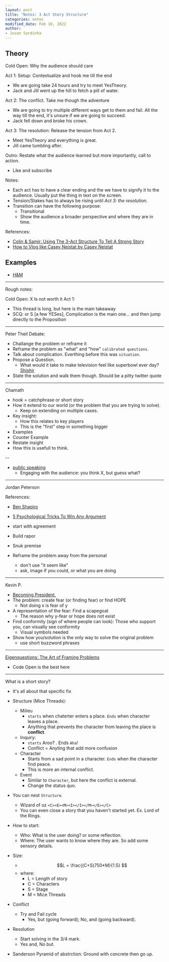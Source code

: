 ```yaml
---
layout: post
title: "Notes: 3 Act Story Structure"
categories: notes
modified_date: Feb 18, 2022
author:
- Jovan Sardinha
---
```


## Theory

Cold Open: Why the audience should care

Act 1: Setup: Contextualize and hook me till the end

* We are going take 24 hours and try to meet YesTheory.
* Jack and Jill went up the hill to fetch a pill of water.

Act 2: The conflict. Take me though the adventure

* We are going to try multiple different ways get to them and fail. All the way till the end, it's unsure if we are going to succeed.
* Jack fell down and broke his crown.

Act 3: The resolution:  Release the tension from Act 2.

* Meet YesTheory and everything is great.
* Jill came tumbling after.

Outro: Restate what the audience learned but more importantly, call to action.

* Like and subscribe

Notes:

* Each act has to have a clear ending and the we have to signify it to the audience. Usually put the thing in text on the screen.
* Tension/Stakes has to always be rising until *Act 3: the resolution*.
* Transition can have the following purpose:
  * Transitional
  * Show the audience a broader perspective and where they are in time.

References:

* [Colin & Samir: Using The 3-Act Structure To Tell A Strong Story](https://www.youtube.com/watch?v=CbWCNxxP-RI&t)
* [How to Vlog like Casey Neistat by Casey Neistat](https://www.youtube.com/watch?v=Q980C74SdYQ&t)

## Examples

* [H&M](https://www.youtube.com/watch?v=kFsI1uK9q44)



---

Rough notes:

Cold Open: X Is not worth it
Act 1:

* This thread is long, but here is the main takeaway
* SCQ: or S [a few YESes], Complication is the main one... and then jump directly to the Proposition


---
Peter Theil Debate:
* Challange the problem or reframe it
* Reframe the problem as "what" and "how" `calibrated questions`.
* Talk about complication. Everthing before this was `situation`.
* Propose a Question.
  * What would it take to make television feel like superbowl ever day? [Shishir](https://youtu.be/lbfu6u0EIOE?t=1102)
* State the solution and walk them though. Should be a pitty twitter quote

---
Chamath

* hook = catchphrase or short story
* How it extend to our world (or the problem that you are trying to solve).
  * Keep on extending on multiple cases.
* Key insight:
  * How this relates to key players
  * This is the "first" step in something bigger
* Examples
* Counter Example
* Restate insight
* How this is usefull to think.

--
* [public speaking](https://www.youtube.com/watch?v=k8GvTgWtR7o)
  * Engaging with the audience: you think X, but guess what?

---
Jordan Peterson

References:
  * [Ben Shapiro](https://www.youtube.com/watch?v=JY5t6iUzajk&t)
  * [5 Psychological Tricks To Win Any Argument](https://www.youtube.com/watch?v=IGACRHlzwx8)

* start with agreement
* Build rapor
* Snuk premise
* Reframe the problem away from the personal
  * don't use "it seem like"
  * ask, image if you could, or what you are doing

---

Kevin P.

* [Becoming President.](https://www.youtube.com/watch?v=KDIHQ8tbmP0&t)
* The problem: create fear (or finding fear) or find HOPE
  * Not doing x is fear of y
* A representation of the fear: Find a scapegoat
  * The reason why y-fear or hope does not exist
* Find conformity (sign of where people can look): Those who support you, can visually see conformity
  * Visual symbols needed
* Show how you/solution is the only way to solve the original problem
  * use short buzzword phrases

---

[Eigenquestions: The Art of Framing Problems](https://coda.io/@shishir/eigenquestions-the-art-of-framing-problems)
* Code Open is the best here


---
What is a short story?
* It's all about that specific fix

* Structure (Mice Threads):
  * Milieu
    * `starts` when chaterter enters a place. `Ends` when character leaves a place.
    * Anything that prevents the character from leaving the place is **conflict**.
  * Inquiry:
    * `starts` Aroo? . Ends `Aha`!
    * Conflict = Anyting that add more confusion
  * Character
    * Starts from a sad point in a character. `Ends` when the character find peace.
    * This is more an internal conflict.
  * Event
    * Similar to `Character`, but here the conflict is external.
    * Change the status quo.
* You can nest `Structure`.
  * Wizard of oz `<C><E><M><I></I></M></E></C>`
  * You can even close a story that you haven't started yet. Ex. Lord of the Rings.
* How to start:
  * Who: What is the user doing? or some reflection.
  * Where: The user wants to know where they are. So add some sensory details.
* Size:
  * $$L = \frac{(C+S)750*M}{1.5} $$
  * where:
    * L = Length of story
    * C = Characters
    * S = Stage
    * M = Mice Threads
* Conflict
  * Try and Fail cycle
    * Yes, but (going forward); No, and (going backward).
* Resolution
  * Start solving in the 3/4 mark.
  * Yes and, No but.
* Sanderson Pyramid of abstrction:
  Ground with concrete then go up.

